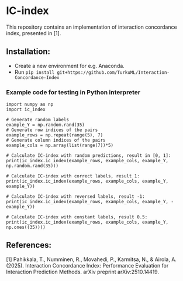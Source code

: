 # IC-index
This repository contains an implementation of interaction concordance index, presented in [1].

## Installation:
- Create a new environment for e.g. Anaconda.
- Run `pip install git+https://github.com/TurkuML/Interaction-Concordance-Index`

### Example code for testing in Python interpreter
```
import numpy as np
import ic_index

# Generate random labels
example_Y = np.random.rand(35)
# Generate row indices of the pairs
example_rows = np.repeat(range(5), 7)
# Generate column indices of the pairs
example_cols = np.array(list(range(7))*5)

# Calculate IC-index with random predictions, result in [0, 1]:
print(ic_index.ic_index(example_rows, example_cols, example_Y, np.random.rand(35)))

# Calculate IC-index with correct labels, result 1:
print(ic_index.ic_index(example_rows, example_cols, example_Y, example_Y))

# Calculate IC-index with reversed labels, result -1:
print(ic_index.ic_index(example_rows, example_cols, example_Y, -example_Y))

# Calculate IC-index with constant labels, result 0.5:
print(ic_index.ic_index(example_rows, example_cols, example_Y, np.ones((35))))
```

## References:
  [1] Pahikkala, T., Numminen, R., Movahedi, P., Karmitsa, N., & Airola, A. (2025). Interaction Concordance Index: Performance Evaluation for Interaction Prediction Methods. arXiv preprint arXiv:2510.14419.

